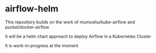 # airflow-helm #

This repository builds on the work of mumoshu/kube-airflow and puckel/docker-airflow

It will be a helm chart approach to deploy Airflow in a Kubernetes Cluster

It is work-in-progress at the moment
